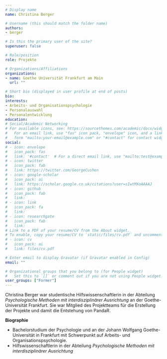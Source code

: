```yaml
---
# Display name
name: Christina Berger

# Username (this should match the folder name)
authors:
- berger

# Is this the primary user of the site?
superuser: false

# Role/position
role: Projekte

# Organizations/Affiliations
organizations:
- name: Goethe Universität Frankfurt am Main
  url: ""

# Short bio (displayed in user profile at end of posts)
bio:
interests: 
- Arbeits- und Organisationspsychologie
- Personalauswahl
- Personalentwicklung
education:
# Social/Academic Networking
# For available icons, see: https://sourcethemes.com/academic/docs/widgets/#icons
#   For an email link, use "fas" icon pack, "envelope" icon, and a link in the
#   form "mailto:your-email@example.com" or "#contact" for contact widget.
social:
# - icon: envelope
#   icon_pack: fas
#   link: '#contact'  # For a direct email link, use "mailto:test@example.org".
# - icon: twitter
#   icon_pack: fab
#   link: https://twitter.com/GeorgeCushen
# - icon: google-scholar
#   icon_pack: ai
#   link: https://scholar.google.co.uk/citations?user=sIwtMXoAAAAJ
# - icon: github
#   icon_pack: fab
#   link:
# - icon: link
#   icon_pack: fa
#   link:
# - icon: researchgate
#   icon_pack: fab
#   link:
# Link to a PDF of your resume/CV from the About widget.
# To enable, copy your resume/CV to `static/files/cv.pdf` and uncomment the lines below.
# - icon: cv
#   icon_pack: ai
#   link: files/cv.pdf

# Enter email to display Gravatar (if Gravatar enabled in Config)
email: ""

# Organizational groups that you belong to (for People widget)
#   Set this to `[]` or comment out if you are not using People widget.
user_groups: ["Former"]
---
```


Christina Berger war studentische Hilfswissenschaftlerin in der Abteilung _Psychologische Methoden mit interdisziplinärer Ausrichtung_ an der Goethe-Universität Frankfurt. Sie war Mitglied des Projektteams für die Erstellung der Projekte und damit die Entstehung von PandaR.

**Biographie**

- Bachelorstudium der Psychologie und an der Johann Wolfgang Goethe-Universität in Frankfurt mit Schwerpunkt auf Arbeits- und Organisationspsychologie. 
- Hilfswissenschaftlerin in der Abteilung _Psychologische Methoden mit interdisziplinärer Ausrichtung_ 


